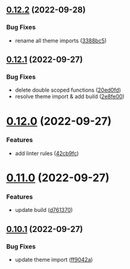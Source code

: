 ## [0.12.2](https://github.com/idbi/components/compare/v0.12.1...v0.12.2) (2022-09-28)


### Bug Fixes

* rename all theme imports ([3388bc5](https://github.com/idbi/components/commit/3388bc57773b9041b13bc6bbc6a942a82747b1eb))



## [0.12.1](https://github.com/idbi/components/compare/v0.12.0...v0.12.1) (2022-09-27)


### Bug Fixes

* delete double scoped functions ([20ed0fd](https://github.com/idbi/components/commit/20ed0fd64c55aeac2bf70e240ef786d282cdf49f))
* resolve theme import & add build ([2e8fe00](https://github.com/idbi/components/commit/2e8fe006c0ebfa639240e7267331fdae62bea527))



# [0.12.0](https://github.com/idbi/components/compare/v0.11.0...v0.12.0) (2022-09-27)


### Features

* add linter rules ([42cb9fc](https://github.com/idbi/components/commit/42cb9fc1e2c28d654fa3d2f2592e01dbc2ef086d))



# [0.11.0](https://github.com/idbi/components/compare/v0.10.1...v0.11.0) (2022-09-27)


### Features

* update build ([d761370](https://github.com/idbi/components/commit/d76137032c3fa3eabbc81b2e216683416b04e0f8))



## [0.10.1](https://github.com/idbi/components/compare/v0.10.0...v0.10.1) (2022-09-27)


### Bug Fixes

* update theme import ([ff9042a](https://github.com/idbi/components/commit/ff9042a144c66c9e83a440bf731162f525327e1d))



